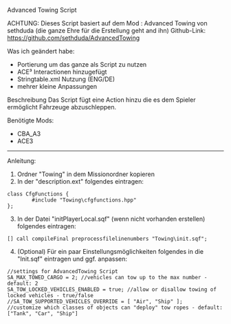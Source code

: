 Advanced Towing Script

ACHTUNG: Dieses Script basiert auf dem Mod : Advanced Towing von sethduda (die ganze Ehre für die Erstellung geht and ihn)
Github-Link: https://github.com/sethduda/AdvancedTowing

Was ich geändert habe:
  - Portierung um das ganze als Script zu nutzen
  - ACE³ Interactionen hinzugefügt
  - Stringtable.xml Nutzung (ENG/DE)
  - mehrer kleine Anpassungen

Beschreibung
Das Script fügt eine Action hinzu die es dem Spieler ermöglicht Fahrzeuge abzuschleppen.

Benötigte Mods:
  - CBA_A3
  - ACE3

----------------------------------------------------------------------------------------------
Anleitung:
1. Ordner "Towing" in dem Missionordner kopieren
2. In der "description.ext" folgendes eintragen:
```sqf
class CfgFunctions {
		#include "Towing\cfgfunctions.hpp"
};
```
3. In der Datei "initPlayerLocal.sqf" (wenn nicht vorhanden erstellen) folgendes eintragen:
```sqf
[] call compileFinal preprocessfilelinenumbers "Towing\init.sqf";
```
4. (Optional) Für ein paar Einstellungsmöglichkeiten folgendes in die "Init.sqf" eintragen und ggf. anpassen:
```sqf
//settings for AdvancedTowing Script
SA_MAX_TOWED_CARGO = 2; //vehicles can tow up to the max number - default: 2
SA_TOW_LOCKED_VEHICLES_ENABLED = true; //allow or disallow towing of locked vehicles - true/false
//SA_TOW_SUPPORTED_VEHICLES_OVERRIDE = [ "Air", "Ship" ];       //customize which classes of objects can "deploy" tow ropes - default: ["Tank", "Car", "Ship"]
```
